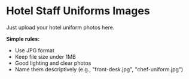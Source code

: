 # Hotel Staff Uniforms Images

Just upload your hotel uniform photos here.

**Simple rules:**
- Use JPG format
- Keep file size under 1MB
- Good lighting and clear photos
- Name them descriptively (e.g., "front-desk.jpg", "chef-uniform.jpg")
